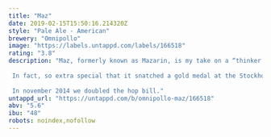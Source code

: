 ```yaml
---
title: "Maz"
date: 2019-02-15T15:50:16.214320Z
style: "Pale Ale - American"
brewery: "Omnipollo"
image: "https://labels.untappd.com/labels/166518"
rating: "3.8"
description: "Maz, formerly known as Mazarin, is my take on a “thinker’s beer”. Rather than being big and undecipherably complex I wanted to create something that would calm a hop yearning nerve without fuddling the brain too much. In other words, a lavishly hopped ale of judicious ABV — an Extra Special Pale Ale if you will.  In fact, so extra special that it snatched a gold medal at the Stockholm Beer & Whisky Festival in 2013.  In november 2014 we doubled the hop bill."
untappd_url: "https://untappd.com/b/omnipollo-maz/166518"
abv: "5.6"
ibu: "48"
robots: noindex,nofollow
---
```

